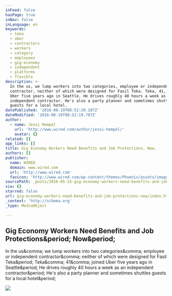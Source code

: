 ```yaml
---
inFeed: false
hasPage: true
inNav: false
inLanguage: en
keywords:
  - teka
  - uber
  - contractors
  - workers
  - category
  - employees
  - gig-economy
  - independent
  - platforms
  - flexible
description: >-
  In the us, we lump workers into two categories, employee or independent
  contractor, neither of which were designed for Fasil Teka. Teka, 41, joined
  Uber five years ago in Seattle. He drives roughly 40 hours a week as an
  independent contractor. He's also a party planner and sometimes shuttles
  guests for a local hotel.
datePublished: '2016-08-19T08:52:20.107Z'
dateModified: '2016-08-19T08:52:19.707Z'
author:
  - name: Jessi Hempel
    url: 'http://www.wired.com/author/jessi-hempel/'
    avatar: {}
related: []
app_links: []
title: Gig Economy Workers Need Benefits and Job Protections. Now.
authors: []
publisher:
  name: WIRED
  domain: www.wired.com
  url: 'http://www.wired.com'
  favicon: 'http://www.wired.com/wp-content/themes/Phoenix/assets/images/favicon.ico'
sourcePath: _posts/2016-05-15-gig-economy-workers-need-benefits-and-job-protections-now.md
via: {}
starred: false
url: gig-economy-workers-need-benefits-and-job-protections-now/index.html
_context: 'http://schema.org'
_type: MediaObject

---
```

<article style=""><h1>Gig Economy Workers Need Benefits and Job Protections&amp;period; Now&amp;period;</h1><p>In the us&amp;comma; we lump workers into two categories&amp;comma; employee or independent contractor&amp;comma; neither of which were designed for Fasil Teka&amp;period; Teka&amp;comma; 41&amp;comma; joined Uber five years ago in Seattle&amp;period; He drives roughly 40 hours a week as an independent contractor&amp;period; He's also a party planner and sometimes shuttles guests for a local hotel&amp;period;</p><img src="http://www.wired.com/wp-content/uploads/2015/12/ap_gigecon_1-FEATURE-ART-1200x630-e1450390988708.jpg" /></article>